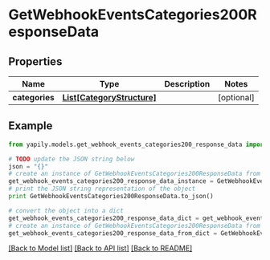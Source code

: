 # GetWebhookEventsCategories200ResponseData


## Properties
Name | Type | Description | Notes
------------ | ------------- | ------------- | -------------
**categories** | [**List[CategoryStructure]**](CategoryStructure.md) |  | [optional] 

## Example

```python
from yapily.models.get_webhook_events_categories200_response_data import GetWebhookEventsCategories200ResponseData

# TODO update the JSON string below
json = "{}"
# create an instance of GetWebhookEventsCategories200ResponseData from a JSON string
get_webhook_events_categories200_response_data_instance = GetWebhookEventsCategories200ResponseData.from_json(json)
# print the JSON string representation of the object
print GetWebhookEventsCategories200ResponseData.to_json()

# convert the object into a dict
get_webhook_events_categories200_response_data_dict = get_webhook_events_categories200_response_data_instance.to_dict()
# create an instance of GetWebhookEventsCategories200ResponseData from a dict
get_webhook_events_categories200_response_data_from_dict = GetWebhookEventsCategories200ResponseData.from_dict(get_webhook_events_categories200_response_data_dict)
```
[[Back to Model list]](../README.md#documentation-for-models) [[Back to API list]](../README.md#documentation-for-api-endpoints) [[Back to README]](../README.md)


